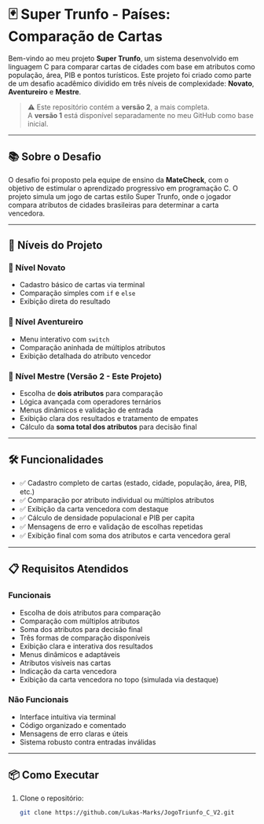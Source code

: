 # 🃏 Super Trunfo - Países: Comparação de Cartas

Bem-vindo ao meu projeto **Super Trunfo**, um sistema desenvolvido em linguagem C para comparar cartas de cidades com base em atributos como população, área, PIB e pontos turísticos. Este projeto foi criado como parte de um desafio acadêmico dividido em três níveis de complexidade: **Novato**, **Aventureiro** e **Mestre**.

> ⚠️ Este repositório contém a **versão 2**, a mais completa.  
> A **versão 1** está disponível separadamente no meu GitHub como base inicial.

---

## 📚 Sobre o Desafio

O desafio foi proposto pela equipe de ensino da **MateCheck**, com o objetivo de estimular o aprendizado progressivo em programação C. O projeto simula um jogo de cartas estilo Super Trunfo, onde o jogador compara atributos de cidades brasileiras para determinar a carta vencedora.

---

## 🧩 Níveis do Projeto

### 🥉 Nível Novato
- Cadastro básico de cartas via terminal
- Comparação simples com `if` e `else`
- Exibição direta do resultado

### 🥈 Nível Aventureiro
- Menu interativo com `switch`
- Comparação aninhada de múltiplos atributos
- Exibição detalhada do atributo vencedor

### 🥇 Nível Mestre (Versão 2 - Este Projeto)
- Escolha de **dois atributos** para comparação
- Lógica avançada com operadores ternários
- Menus dinâmicos e validação de entrada
- Exibição clara dos resultados e tratamento de empates
- Cálculo da **soma total dos atributos** para decisão final

---

## 🛠️ Funcionalidades

- ✅ Cadastro completo de cartas (estado, cidade, população, área, PIB, etc.)
- ✅ Comparação por atributo individual ou múltiplos atributos
- ✅ Exibição da carta vencedora com destaque
- ✅ Cálculo de densidade populacional e PIB per capita
- ✅ Mensagens de erro e validação de escolhas repetidas
- ✅ Exibição final com soma dos atributos e carta vencedora geral

---

## 📋 Requisitos Atendidos

### Funcionais
- Escolha de dois atributos para comparação
- Comparação com múltiplos atributos
- Soma dos atributos para decisão final
- Três formas de comparação disponíveis
- Exibição clara e interativa dos resultados
- Menus dinâmicos e adaptáveis
- Atributos visíveis nas cartas
- Indicação da carta vencedora
- Exibição da carta vencedora no topo (simulada via destaque)

### Não Funcionais
- Interface intuitiva via terminal
- Código organizado e comentado
- Mensagens de erro claras e úteis
- Sistema robusto contra entradas inválidas

---

## 📦 Como Executar

1. Clone o repositório:
   ```bash
   git clone https://github.com/Lukas-Marks/JogoTriunfo_C_V2.git
